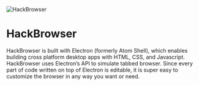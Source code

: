 ![HackBrowser](http://www.hackbrowser.com/images/logo-hackbrowser-github.png "HackBrowser")

# HackBrowser

HackBrowser is built with Electron (formerly Atom Shell), which enables building cross platform desktop apps with HTML, CSS, and Javascript. HackBrowser uses Electron’s <webview> API to simulate tabbed browser. Since every part of code written on top of Electron is editable, it is super easy to customize the browser in any way you want or need.  
